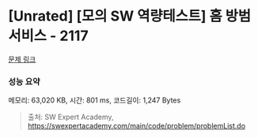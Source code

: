 # [Unrated] [모의 SW 역량테스트] 홈 방범 서비스 - 2117 

[문제 링크](https://swexpertacademy.com/main/code/problem/problemDetail.do?contestProbId=AV5V61LqAf8DFAWu) 

### 성능 요약

메모리: 63,020 KB, 시간: 801 ms, 코드길이: 1,247 Bytes



> 출처: SW Expert Academy, https://swexpertacademy.com/main/code/problem/problemList.do